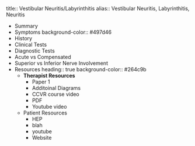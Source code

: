 title:: Vestibular Neuritis/Labyrinthitis
alias:: Vestibular Neuritis, Labyrinthitis, Neuritis

- Summary
- Symptoms
  background-color:: #497d46
- History
- Clinical Tests
- Diagnostic Tests
- Acute vs Compensated
- Superior vs Inferior Nerve Involvement
- Resources
  heading:: true
  background-color:: #264c9b
	- **Therapist Resources**
		- Paper 1
		- Additoinal Diagrams
		- CCVR course video
		- PDF
		- Youtube video
	- Patient Resources
		- HEP
		- blah
		- youtube
		- Website